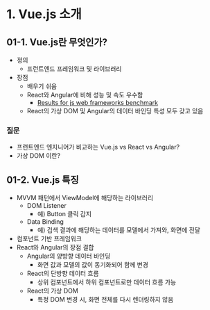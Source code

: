 # 1. Vue.js 소개

## 01-1. Vue.js란 무엇인가?

- 정의
  - 프런트엔드 프레임워크 및 라이브러리
- 장점
  - 배우기 쉬움
  - React와 Angular에 비해 성능 및 속도 우수함
    - [Results for js web frameworks benchmark](http://www.stefankrause.net/js-frameworks-benchmark7/table.html)
  - React의 가상 DOM 및 Angular의 데이터 바인딩 특성 모두 갖고 있음

### 질문

- 프런트엔드 엔지니어가 비교하는 Vue.js vs React vs Angular?
- 가상 DOM 이란?

## 01-2. Vue.js 특징

- MVVM 패턴에서 ViewModel에 해당하는 라이브러리
  - DOM Listener
    - 예) Button 클릭 감지
  - Data Binding
    - 예) 검색 결과에 해당하는 데이터를 모델에서 가져와, 화면에 전달
- 컴포넌트 기반 프레임워크
- React와 Angular의 장점 결합
  - Angular의 양방향 데이터 바인딩
    - 화면 값과 모델의 값이 동기화되어 함께 변경
  - React의 단방향 데이터 흐름
    - 상위 컴포넌트에서 하위 컴포넌트로만 데이터 흐름 가능
  - React의 가상 DOM
    - 특정 DOM 변경 시, 화면 전체를 다시 렌더링하지 않음
